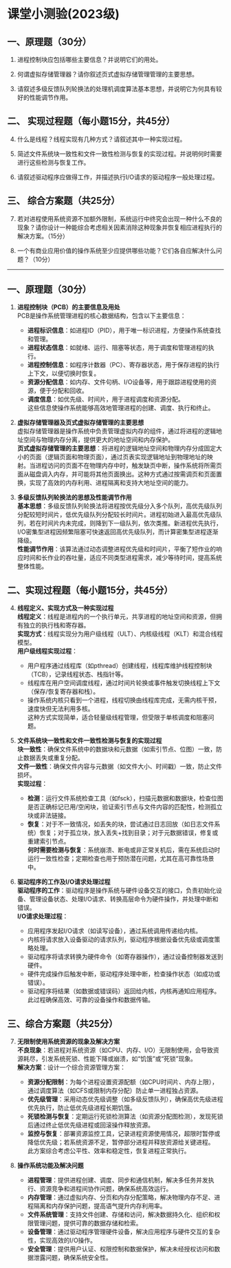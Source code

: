 # 课堂小测验(2023级)
## 一、原理题（30分）

1. 进程控制块应包括哪些主要信息？并说明它们的用处。

2. 何谓虚拟存储管理器？请你叙述页式虚拟存储管理管理的主要思想。

3. 请叙述多级反馈队列轮换法的处理机调度算法基本思想，并说明它为何具有较好的性能调节作用。


## 二、 实现过程题（每小题15分，共45分）

4. 什么是线程？线程实现有几种方式？请叙述其中一种实现过程。

5. 简述文件系统块一致性和文件一致性检测与恢复的实现过程。并说明何时需要进行这些检测与恢复工作。

6. 请叙述驱动程序应做得工作，并描述执行I/O请求的驱动程序一般处理过程。


## 三、 综合方案题（共25分）

7. 若对进程使用系统资源不加额外限制，系统运行中终究会出现一种什么不良的现象？请你设计一种能综合考虑相关因素消除这种现象并恢复相应进程执行的解决方案。（15分）

8. 一个有商业应用价值的操作系统至少应提供哪些功能？它们各自应解决什么问题？（10分）



---



## 一、原理题（30分）

1. **进程控制块（PCB）的主要信息及用处**  
   PCB是操作系统管理进程的核心数据结构，包含以下主要信息：  
   - **进程标识信息**：如进程ID（PID），用于唯一标识进程，方便操作系统查找和管理。  
   - **进程状态信息**：如就绪、运行、阻塞等状态，用于调度和管理进程的执行。  
   - **进程控制信息**：如程序计数器（PC）、寄存器状态，用于保存进程的执行上下文，以便切换时恢复。  
   - **资源分配信息**：如内存、文件句柄、I/O设备等，用于跟踪进程使用的资源，便于分配和回收。  
   - **调度信息**：如优先级、时间片，用于进程调度和资源分配。  
   这些信息使操作系统能够高效地管理进程的创建、调度、执行和终止。

2. **虚拟存储管理器及页式虚拟存储管理的主要思想**  
   虚拟存储管理器是操作系统中负责管理虚拟内存的组件，通过将进程的逻辑地址空间与物理内存分离，提供更大的地址空间和内存保护。  
   **页式虚拟存储管理的主要思想**：将进程的逻辑地址空间和物理内存分成固定大小的页面（逻辑页面和物理页面），通过页表实现逻辑地址到物理地址的映射。当进程访问的页面不在物理内存中时，触发缺页中断，操作系统将所需页面从磁盘调入内存，并可能将其他页面换出。这种方式通过按需调页和页面置换，实现了高效的内存利用、进程隔离和支持大地址空间的能力。

3. **多级反馈队列轮换法的思想及性能调节作用**  
   **基本思想**：多级反馈队列轮换法将进程按优先级分入多个队列，高优先级队列分配较短时间片，低优先级队列分配较长时间片。进程初始进入最高优先级队列，若在时间片内未完成，则降到下一级队列，依次类推。新进程优先执行，I/O密集型进程因频繁阻塞可快速返回高优先级队列，而计算密集型进程逐渐降级。  
   **性能调节作用**：该算法通过动态调整进程优先级和时间片，平衡了短作业的响应时间和长作业的吞吐量，适应不同类型进程需求，减少等待时间，提高系统整体性能。

## 二、实现过程题（每小题15分，共45分）

4. **线程定义、实现方式及一种实现过程**  
   **线程定义**：线程是进程内的一个执行单元，共享进程的地址空间和资源，但拥有独立的执行栈和寄存器。  
   **实现方式**：线程实现分为用户级线程（ULT）、内核级线程（KLT）和混合线程模型。  
   **用户级线程实现过程**：  
   - 用户程序通过线程库（如pthread）创建线程，线程库维护线程控制块（TCB），记录线程状态、栈指针等。  
   - 线程库在用户空间调度线程，通过时间片轮换或事件触发切换线程上下文（保存/恢复寄存器和栈）。  
   - 操作系统内核只看到一个进程，线程切换由线程库完成，无需内核干预，速度快但无法利用多核。  
   这种方式实现简单，适合轻量级线程管理，但受限于单核调度和阻塞问题。

5. **文件系统块一致性和文件一致性检测与恢复的实现过程**  
   **块一致性**：确保文件系统中的数据块和元数据（如索引节点、位图）一致，防止数据丢失或重复分配。  
   **文件一致性**：确保文件内容与元数据（如文件大小、时间戳）一致，防止文件损坏。  
   **实现过程**：  
   - **检测**：运行文件系统检查工具（如fsck），扫描元数据和数据块，检查位图是否正确标记已用/空闲块，验证索引节点与文件内容的匹配性，检测孤立块或非法链接。  
   - **恢复**：对于不一致情况，如丢失的块，尝试通过日志回放（如日志文件系统）恢复；对于孤立块，放入丢失+找到目录；对于元数据错误，修复或重建索引节点。  
   **何时需要检测与恢复**：系统崩溃、断电或非正常关机后，需在系统启动时运行一致性检查；定期检查也用于预防潜在问题，尤其在高可靠性场景中。

6. **驱动程序的工作及I/O请求处理过程**  
   **驱动程序的工作**：驱动程序是操作系统与硬件设备交互的接口，负责初始化设备、管理设备状态、处理I/O请求、转换高层命令为硬件操作，并处理中断和错误。  
   **I/O请求处理过程**：  
   - 应用程序发起I/O请求（如读写设备），通过系统调用传递给内核。  
   - 内核将请求放入设备驱动的请求队列，驱动程序根据设备优先级或调度策略处理。  
   - 驱动程序将请求转换为硬件命令（如寄存器操作），通过设备控制器发送到硬件。  
   - 硬件完成操作后触发中断，驱动程序处理中断，检查操作状态（如成功或错误）。  
   - 驱动程序将结果（如数据或错误码）返回给内核，内核再通知应用程序。  
   此过程确保高效、可靠的设备操作和数据传输。

## 三、综合方案题（共25分）

7. **无限制使用系统资源的现象及解决方案**  
   **不良现象**：若进程对系统资源（如CPU、内存、I/O）无限制使用，会导致资源耗尽，引发系统死锁、性能下降或崩溃，如“饥饿”或“死锁”现象。  
   **解决方案**：设计一个综合资源管理方案：  
   - **资源分配限制**：为每个进程设置资源配额（如CPU时间片、内存上限），通过调度算法（如CFS或限制内存分配）防止单一进程独占资源。  
   - **优先级管理**：采用动态优先级调整（如多级反馈队列），确保高优先级进程优先执行，防止低优先级进程长期饥饿。  
   - **死锁检测与恢复**：定期运行死锁检测算法（如资源分配图检测），发现死锁后通过终止低优先级进程或回滚操作释放资源。  
   - **监控与恢复**：部署资源监控工具，记录进程资源使用情况，超限时暂停或降低优先级；若系统资源不足，暂停部分进程并释放资源给关键进程。  
   此方案综合考虑公平性、效率和稳定性，恢复进程正常执行。

8. **操作系统功能及解决问题**  
   - **进程管理**：提供进程创建、调度、同步和通信机制，解决多任务并发执行、资源竞争和进程间协作问题，确保系统高效运行。  
   - **内存管理**：通过虚拟内存、分页和内存分配策略，解决物理内存不足、进程隔离和内存保护问题，提高语气提升内存利用率。  
   - **文件系统管理**：支持文件创建、存储和访问，解决数据持久化、组织和权限管理问题，提供可靠的数据存储和检索。  
   - **设备管理**：通过驱动程序管理硬件设备，解决应用程序与硬件交互的复杂性，实现高效的I/O操作。  
   - **安全管理**：提供用户认证、权限控制和数据保护，解决未经授权访问和数据泄露问题，确保系统安全性。